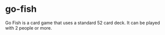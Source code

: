 # go-fish
Go Fish is a card game that uses a standard 52 card deck. It can be played with 2 people or more.
